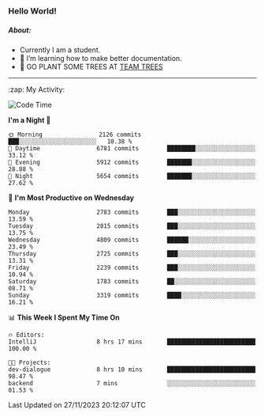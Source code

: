 ### Hello World!

##### About:
- Currently I am a student.
- 🌱 I’m learning how to make better documentation.
- 🌱 GO PLANT SOME TREES AT [TEAM TREES](https://teamtrees.org/)

---
  <summary>:zap: My Activity:</summary>
  
<!--START_SECTION:waka-->
![Code Time](http://img.shields.io/badge/Code%20Time-1%2C267%20hrs%2046%20mins-blue)

**I'm a Night 🦉** 

```text
🌞 Morning                2126 commits        ███░░░░░░░░░░░░░░░░░░░░░░   10.38 % 
🌆 Daytime                6781 commits        ████████░░░░░░░░░░░░░░░░░   33.12 % 
🌃 Evening                5912 commits        ███████░░░░░░░░░░░░░░░░░░   28.88 % 
🌙 Night                  5654 commits        ███████░░░░░░░░░░░░░░░░░░   27.62 % 
```
📅 **I'm Most Productive on Wednesday** 

```text
Monday                   2783 commits        ███░░░░░░░░░░░░░░░░░░░░░░   13.59 % 
Tuesday                  2815 commits        ███░░░░░░░░░░░░░░░░░░░░░░   13.75 % 
Wednesday                4809 commits        ██████░░░░░░░░░░░░░░░░░░░   23.49 % 
Thursday                 2725 commits        ███░░░░░░░░░░░░░░░░░░░░░░   13.31 % 
Friday                   2239 commits        ███░░░░░░░░░░░░░░░░░░░░░░   10.94 % 
Saturday                 1783 commits        ██░░░░░░░░░░░░░░░░░░░░░░░   08.71 % 
Sunday                   3319 commits        ████░░░░░░░░░░░░░░░░░░░░░   16.21 % 
```


📊 **This Week I Spent My Time On** 

```text
🔥 Editors: 
IntelliJ                 8 hrs 17 mins       █████████████████████████   100.00 % 

🐱‍💻 Projects: 
dev-dialogue             8 hrs 10 mins       █████████████████████████   98.47 % 
backend                  7 mins              ░░░░░░░░░░░░░░░░░░░░░░░░░   01.53 % 
```


 Last Updated on 27/11/2023 20:12:07 UTC
<!--END_SECTION:waka-->
